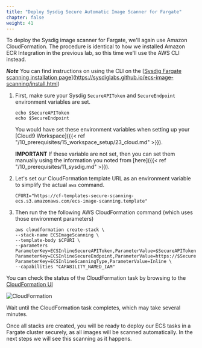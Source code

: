 ```yaml
---
title: "Deploy Sysdig Secure Automatic Image Scanner for Fargate"
chapter: false
weight: 41
---
```


To deploy the Sysdig image scanner for Fargate, we'll again use Amazon CloudFormation.  The procedure is identical to how we installed Amazon ECR Integration in the previous lab, so this time we'll use the AWS CLI instead.

***Note*** You can find instructions on using the CLI on the [[Sysdig Fargate scanning installation page](https://sysdiglabs.github.io/ecs-image-scanning/install.html)](https://sysdiglabs.github.io/ecs-image-scanning/install.html)


1. First, make sure your Sysdig `SecureAPIToken` and `SecureEndpoint` environment variables are set.

    ```
    echo $SecureAPIToken
    echo $SecureEndpoint
    ```

    You would have set these environment variables when setting up your [Cloud9 Workspace]({{< ref "/10_prerequisites/15_workspace_setup/23_cloud.md" >}}).

    **IMPORTANT** If these variable are not set, then you can set them manually using the information you noted from [here]({{< ref "/10_prerequisites/11_sysdig.md" >}}).

1. Let's set our CloudFormation template URL as an environment variable to simplify the actual `aws` command.  

    ```
    CFURI="https://cf-templates-secure-scanning-ecs.s3.amazonaws.com/ecs-image-scanning.template"
    ```

2. Then run the the following AWS CloudFormation command (which uses those environment parameters)

    ```
    aws cloudformation create-stack \
    --stack-name ECSImageScanning \
    --template-body $CFURI \
    --parameters ParameterKey=ECSInlineSecureAPIToken,ParameterValue=$SecureAPIToken  ParameterKey=ECSInlineSecureEndpoint,ParameterValue=https://$SecureEndpoint ParameterKey=ECSInlineScanningType,ParameterValue=Inline \
    --capabilities "CAPABILITY_NAMED_IAM"
    ```


<!--
aws cloudformation create-stack \
--stack-name ECSImageScanning \
--template-body $CFURI \
--parameters ParameterKey=ECSInlineSecureAPIToken,ParameterValue=$SecureAPIToken  ParameterKey=ECSInlineSecureEndpoint,ParameterValue=$SecureEndpoint ParameterKey=ECSInlineScanningType,ParameterValue=Inline \
--capabilities "CAPABILITY_NAMED_IAM"
-->


<!-- ```
aws cloudformation create-stack \
--stack-name ECSImageScanning \
--template-body $CFURI \
--parameters ParameterKey=SysdigSecureAPIToken,ParameterValue=$SecureAPIToken  ParameterKey=SysdigSecureEndpoint,ParameterValue=$SecureEndpoint ParameterKey=ECSInlineScanningType,ParameterValue=Inline \
--capabilities "CAPABILITY_NAMED_IAM"
``` -->


You can check the status of the CloudFormation task by browsing to the [CloudFormation UI](https://console.aws.amazon.com/cloudformation/)

![CloudFormation](/images/40_module_2/image3.png)

Wait until the CloudFormation task completes, which may take several minutes.

Once all stacks are created, you will be ready to deploy our ECS tasks in a Fargate cluster securely, as all images will be scanned automatically.  In the next steps we will see this scanning as it happens.
